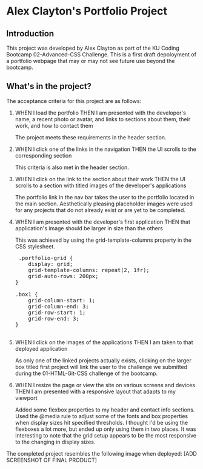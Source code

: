 # Alex Clayton's Portfolio Project

## Introduction
This project was developed by Alex Clayton as part of the KU Coding Bootcamp 02-Advanced-CSS Challenge.  This is a first draft depoloyment of a portfolio webpage that may or may not see future use beyond the bootcamp.  

## What's in the project?
The acceptance criteria for this project are as follows:

1.  WHEN I load the portfolio
    THEN I am presented with the developer's name, a recent photo or avatar, and links to sections about them, their work, and how to contact them

    The project meets these requirements in the header section.

2.  WHEN I click one of the links in the navigation
    THEN the UI scrolls to the corresponding section

    This criteria is also met in the header section.

3.  WHEN I click on the link to the section about their work
    THEN the UI scrolls to a section with titled images of the developer's applications

    The portfolio link in the nav bar takes the user to the portfolio located in the main section.  Aesthetically pleasing placeholder images were used for any projects that do not already exist or are yet to be completed.

4.  WHEN I am presented with the developer's first application
    THEN that application's image should be larger in size than the others

    This was achieved by using the grid-template-columns property in the CSS stylesheet.
    <pre> .portfolio-grid {
        display: grid;
        grid-template-columns: repeat(2, 1fr);
        grid-auto-rows: 200px;
    }
    
    .box1 {
        grid-column-start: 1;
        grid-column-end: 3;
        grid-row-start: 1;
        grid-row-end: 3;
    }

5.  WHEN I click on the images of the applications
    THEN I am taken to that deployed application

    As only one of the linked projects actually exists, clicking on the larger box titled first project will link the user to the challenge we submitted during the 01-HTML-Git-CSS challenge of the bootcamp.

6.  WHEN I resize the page or view the site on various screens and devices
    THEN I am presented with a responsive layout that adapts to my viewport

    Added some flexbox properties to my header and contact info sections.  Used the @media rule to adjust some of the fonts and box properties when display sizes hit specified thresholds.  I thought I'd be using the flexboxes a lot more, but ended up only using them in two places.  It was interesting to note that the grid setup appears to be the most responsive to the changing in display sizes.

The completed project resembles the following image when deployed:
[ADD SCREENSHOT OF FINAL PRODUCT]

